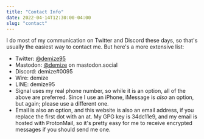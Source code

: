 ```yaml
---
title: "Contact Info"
date: 2022-04-14T12:30:00-04:00
slug: "contact"
---
```


I do most of my communication on Twitter and Discord these days, so that's usually the easiest way to contact me. But here's a more extensive list:

- Twitter: [@demize95](https://twitter.com/demize95)
- Mastodon: <a rel="me" href="https://mastodon.social/@demize">@demize</a> on mastodon.social
- Discord: demize#0095
- Wire: demize
- LINE: demize95
- Signal uses my real phone number, so while it is an option, all of the above are preferred. Since I use an iPhone, iMessage is *also* an option, but again; please use a different one.
- Email is also an option, and this website is also an email address, if you replace the first dot with an at. My GPG key is 34dc11e9, and my email is hosted with ProtonMail, so it's pretty easy for me to receive encrypted messages if you should send me one.
